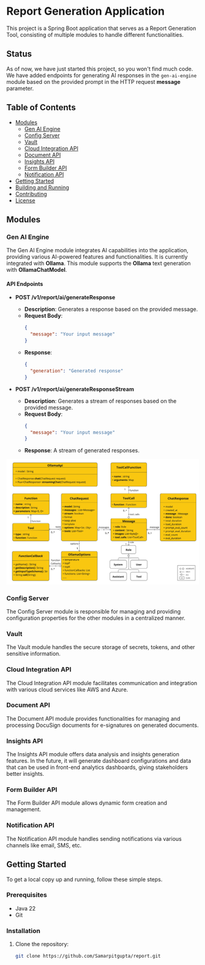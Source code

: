 # Report Generation Application

This project is a Spring Boot application that serves as a Report Generation Tool, consisting of multiple modules to handle different functionalities.

## Status 

As of now, we have just started this project, so you won't find much code. We have added endpoints for generating AI responses in the `gen-ai-engine` module based on the provided prompt in the HTTP request **message** parameter.

## Table of Contents

- [Modules](#modules)
  - [Gen AI Engine](#gen-ai-engine)
  - [Config Server](#config-server)
  - [Vault](#vault)
  - [Cloud Integration API](#cloud-integration-api)
  - [Document API](#document-api)
  - [Insights API](#insights-api)
  - [Form Builder API](#form-builder-api)
  - [Notification API](#notification-api)
- [Getting Started](#getting-started)
- [Building and Running](#building-and-running)
- [Contributing](#contributing)
- [License](#license)

## Modules

### Gen AI Engine

The Gen AI Engine module integrates AI capabilities into the application, providing various AI-powered features and functionalities. It is currently integrated with **Ollama**. This module supports the **Ollama** text generation with **OllamaChatModel**.

#### API Endpoints

- **POST /v1/report/ai/generateResponse**
  - **Description**: Generates a response based on the provided message.
  - **Request Body**:
    ```json
    {
      "message": "Your input message"
    }
    ```
  - **Response**:
    ```json
    {
      "generation": "Generated response"
    }
    ```

- **POST /v1/report/ai/generateResponseStream**
  - **Description**: Generates a stream of responses based on the provided message.
  - **Request Body**:
    ```json
    {
      "message": "Your input message"
    }
    ```
  - **Response**: A stream of generated responses.

![Ollama API Low-Level Design](files/OllamaApi_LLD.png)

### Config Server

The Config Server module is responsible for managing and providing configuration properties for the other modules in a centralized manner.


### Vault

The Vault module handles the secure storage of secrets, tokens, and other sensitive information.

### Cloud Integration API

The Cloud Integration API module facilitates communication and integration with various cloud services like AWS and Azure.

### Document API

The Document API module provides functionalities for managing and processing DocuSign documents for e-signatures on generated documents.

### Insights API

The Insights API module offers data analysis and insights generation features. In the future, it will generate dashboard configurations and data that can be used in front-end analytics dashboards, giving stakeholders better insights.

### Form Builder API

The Form Builder API module allows dynamic form creation and management.

### Notification API

The Notification API module handles sending notifications via various channels like email, SMS, etc.

## Getting Started

To get a local copy up and running, follow these simple steps.

### Prerequisites

- Java 22
- Git

### Installation

1. Clone the repository:
   ```sh
   git clone https://github.com/Samarpitgupta/report.git
